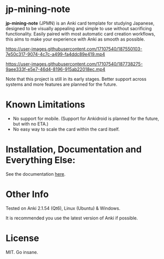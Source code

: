 # jp-mining-note

**jp-mining-note** (JPMN) is an Anki card template for studying Japanese,
designed to be visually appealing and simple to use without sacrificing functionality.
Easily paired with most automatic card creation workflows,
this aims to make your experience with Anki as smooth as possible.




https://user-images.githubusercontent.com/17107540/187550103-7e50c317-9074-4c7c-a499-fa4ddc89e419.mp4



https://user-images.githubusercontent.com/17107540/187738275-9aee333f-e5e7-46d4-8196-915ab22018ec.mp4



<!-- TODO make another video demo showcasing the stuff below -->
<!--
Some features not shown in the video demo include:
- Support to easily change between various different card types (e.g. sentence / vocab)
- Ability to test various levels of pitch accent
- Hints & an alternate display field to replace the front side sentence

- vocab & flip
- sentence card & flip
- TSC
- hover
- alt display
- hint (without changing altdisplay)
- enable PA for the sentence
- change to test only word

-->

<!-- TODO video demo

Video demo to see the workflow and showcase some features of the card:
...

TODO in video demo:
- create card
- furigana hover
- kanji hover
- click on image
- open/close additional fields

- switch to sentence card and show again
- switch to a TSC card and show again
- switch to a hover card and show again
- add a newline with AltDisplay and show again
- add something in AdditionalNotes and Hint and show again


TODO gif demo:
- show front
- click on back
- furigana hover
- click on image
- kanji hover
- open/close additional fields

-->

Note that this project is still in its early stages.
Better support across systems and more features are planned for the future.


# Known Limitations
* No support for mobile. (Support for Ankidroid is planned for the future, but with no ETA.)
* No easy way to scale the card within the card itself.

# Installation, Documentation and Everything Else:
See the documentation [here](https://aquafina-water-bottle.github.io/jp-mining-note/).

# Other Info
Tested on Anki 2.1.54 (Qt6), Linux (Ubuntu) & Windows.
<!--It currently does **NOT** work on legacy versions of Anki 2.1.49 and below.-->

It is recommended you use the latest version of Anki if possible.

# License
MIT. Go insane.



